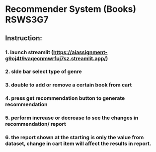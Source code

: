 # Recommender System (Books) RSWS3G7

## Instruction:
### 1. launch streamlit (https://aiassignment-g9oj4t9vaqecnmwrfuj7sz.streamlit.app/)
### 2. slde bar select type of genre
### 3. double to add or remove a certain book from cart
### 4. press get recommendation button to generate recommendation
### 5. perform increase or decrease to see the changes in recommendation/ report
### 6. the report shown at the starting is only the value from dataset, change in cart item will affect the results in report.
